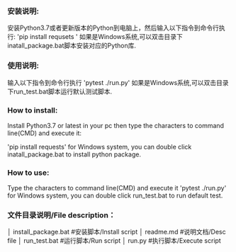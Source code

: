### 安装说明: 
安装Python3.7或者更新版本的Python到电脑上，然后输入以下指令到命令行执行:
'pip install requsets '
如果是Windows系统,可以双击目录下inatall_package.bat脚本安装对应的Python库.

### 使用说明:
输入以下指令到命令行执行
'pytest ./run.py'
如果是Windows系统,可以双击目录下run_test.bat脚本运行默认测试脚本.




### How to install: 
Install Python3.7 or latest in your pc then type the characters to command line(CMD) and execute it:

'pip install requests'
for Windows system, you can double click inatall_package.bat to install python package.

### How to use:
Type the characters to command line(CMD) and execute it
'pytest ./run.py'
for Windows system, you can double click run_test.bat to run default test.


### 文件目录说明/File description：

│  install_package.bat     #安装脚本/Install script
│  readme.md                #说明文档/Desc file
│  run_test.bat               #运行脚本/Run script
│  run.py                       #执行脚本/Execute script
